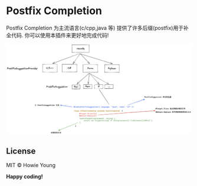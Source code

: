 # Postfix Completion

Postfix Completion 为主流语言(c/cpp,java 等) 提供了许多后缀(postfix)用于补全代码. 你可以使用本插件来更好地完成代码!

![](./doc/vscode-plugin-postfix-completion.png)

## License

MIT © Howie Young

**Happy coding!**
